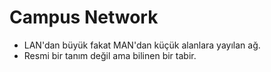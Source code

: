 # Campus Network

- LAN'dan büyük fakat MAN'dan küçük alanlara yayılan ağ.
- Resmi bir tanım değil ama bilinen bir tabir.